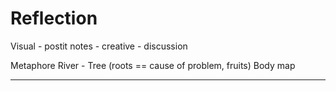Reflection
==========

Visual - postit notes - creative - discussion

Metaphore
River - 
Tree (roots == cause of problem, fruits)
Body map

---


